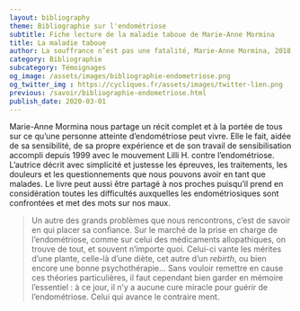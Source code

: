 ```yaml
---
layout: bibliography
theme: Bibliographie sur l'endométriose
subtitle: Fiche lecture de la maladie taboue de Marie-Anne Mormina
title: La maladie taboue
author: La souffrance n’est pas une fatalité, Marie-Anne Mormina, 2018
category: Bibliographie
subcategory: Témoignages
og_image: /assets/images/bibliographie-endometriose.png
og_twitter_img : https://cycliques.fr/assets/images/twitter-lien.png
previous: /savoir/bibliographie-endometriose.html
publish_date: 2020-03-01
---
```

Marie-Anne Mormina nous partage un récit complet et à la portée de tous sur ce qu’une personne atteinte d’endométriose peut vivre. Elle le fait, aidée de sa sensibilité, de sa propre expérience et de son travail de sensibilisation accompli depuis 1999 avec le mouvement Lilli H. contre l’endométriose. L’autrice décrit avec simplicité et justesse les épreuves, les traitements, les douleurs et les questionnements que nous pouvons avoir en tant que malades. Le livre peut aussi être partagé à nos proches puisqu’il prend en considération toutes les difficultés auxquelles les endométriosiques sont confrontées et met des mots sur nos maux.

>Un autre des grands problèmes que nous rencontrons, c’est de savoir en qui placer sa confiance. Sur le marché de la prise en charge de l’endométriose, comme sur celui des médicaments allopathiques, on trouve de tout, et souvent n’importe quoi. Celui-ci vante les mérites d’une plante, celle-là d’une diète, cet autre d’un _rebirth_, ou bien encore une bonne psychothérapie… Sans vouloir remettre en cause ces théories particulières, il faut cependant bien garder en mémoire l’essentiel : à ce jour, il n’y a aucune cure miracle pour guérir de l’endométriose. Celui qui avance le contraire ment.